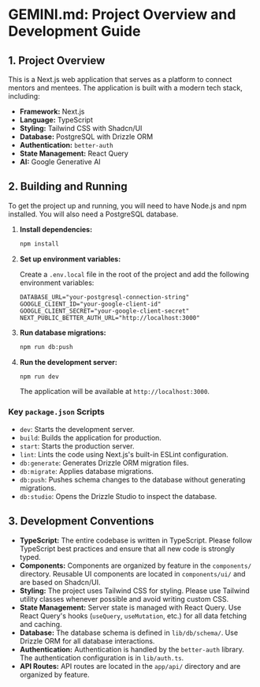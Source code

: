# GEMINI.md: Project Overview and Development Guide

## 1. Project Overview

This is a Next.js web application that serves as a platform to connect mentors and mentees. The application is built with a modern tech stack, including:

*   **Framework:** Next.js
*   **Language:** TypeScript
*   **Styling:** Tailwind CSS with Shadcn/UI
*   **Database:** PostgreSQL with Drizzle ORM
*   **Authentication:** `better-auth`
*   **State Management:** React Query
*   **AI:** Google Generative AI

## 2. Building and Running

To get the project up and running, you will need to have Node.js and npm installed. You will also need a PostgreSQL database.

1.  **Install dependencies:**

    ```bash
    npm install
    ```

2.  **Set up environment variables:**

    Create a `.env.local` file in the root of the project and add the following environment variables:

    ```
    DATABASE_URL="your-postgresql-connection-string"
    GOOGLE_CLIENT_ID="your-google-client-id"
    GOOGLE_CLIENT_SECRET="your-google-client-secret"
    NEXT_PUBLIC_BETTER_AUTH_URL="http://localhost:3000"
    ```

3.  **Run database migrations:**

    ```bash
    npm run db:push
    ```

4.  **Run the development server:**

    ```bash
    npm run dev
    ```

    The application will be available at `http://localhost:3000`.

### Key `package.json` Scripts

*   `dev`: Starts the development server.
*   `build`: Builds the application for production.
*   `start`: Starts the production server.
*   `lint`: Lints the code using Next.js's built-in ESLint configuration.
*   `db:generate`: Generates Drizzle ORM migration files.
*   `db:migrate`: Applies database migrations.
*   `db:push`: Pushes schema changes to the database without generating migrations.
*   `db:studio`: Opens the Drizzle Studio to inspect the database.

## 3. Development Conventions

*   **TypeScript:** The entire codebase is written in TypeScript. Please follow TypeScript best practices and ensure that all new code is strongly typed.
*   **Components:** Components are organized by feature in the `components/` directory. Reusable UI components are located in `components/ui/` and are based on Shadcn/UI.
*   **Styling:** The project uses Tailwind CSS for styling. Please use Tailwind utility classes whenever possible and avoid writing custom CSS.
*   **State Management:** Server state is managed with React Query. Use React Query's hooks (`useQuery`, `useMutation`, etc.) for all data fetching and caching.
*   **Database:** The database schema is defined in `lib/db/schema/`. Use Drizzle ORM for all database interactions.
*   **Authentication:** Authentication is handled by the `better-auth` library. The authentication configuration is in `lib/auth.ts`.
*   **API Routes:** API routes are located in the `app/api/` directory and are organized by feature.
